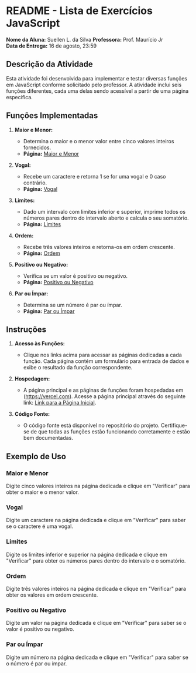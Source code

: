 # README - Lista de Exercícios JavaScript

**Nome da Aluna:** Suellen L. da Silva 
**Professora:** Prof. Maurício Jr  
**Data de Entrega:** 16 de agosto, 23:59

## Descrição da Atividade

Esta atividade foi desenvolvida para implementar e testar diversas funções em JavaScript conforme solicitado pelo professor. A atividade inclui seis funções diferentes, cada uma delas sendo acessível a partir de uma página específica.

## Funções Implementadas

1. **Maior e Menor:**
   - Determina o maior e o menor valor entre cinco valores inteiros fornecidos.
   - **Página:** [Maior e Menor](https://lista-extra-js.vercel.app/maiormenor.html)

2. **Vogal:**
   - Recebe um caractere e retorna 1 se for uma vogal e 0 caso contrário.
   - **Página:** [Vogal](https://lista-extra-js.vercel.app/vogal.html)

3. **Limites:**
   - Dado um intervalo com limites inferior e superior, imprime todos os números pares dentro do intervalo aberto e calcula o seu somatório.
   - **Página:** [Limites](https://lista-extra-js.vercel.app/limites.html)

4. **Ordem:**
   - Recebe três valores inteiros e retorna-os em ordem crescente.
   - **Página:** [Ordem](https://lista-extra-js.vercel.app/ordem.html)

5. **Positivo ou Negativo:**
   - Verifica se um valor é positivo ou negativo.
   - **Página:** [Positivo ou Negativo](https://lista-extra-js.vercel.app/positivonegativo.html)

6. **Par ou Ímpar:**
   - Determina se um número é par ou ímpar.
   - **Página:** [Par ou Ímpar](https://lista-extra-js.vercel.app/parouimpar.html)

## Instruções

1. **Acesso às Funções:**
   - Clique nos links acima para acessar as páginas dedicadas a cada função. Cada página contém um formulário para entrada de dados e exibe o resultado da função correspondente.

2. **Hospedagem:**
   - A página principal e as páginas de funções foram hospedadas em (https://vercel.com). Acesse a página principal através do seguinte link: [Link para a Página Inicial](https://lista-extra-js.vercel.app/).

3. **Código Fonte:**
   - O código fonte está disponível no repositório do projeto. Certifique-se de que todas as funções estão funcionando corretamente e estão bem documentadas.

## Exemplo de Uso

### Maior e Menor
Digite cinco valores inteiros na página dedicada e clique em "Verificar" para obter o maior e o menor valor.

### Vogal
Digite um caractere na página dedicada e clique em "Verificar" para saber se o caractere é uma vogal.

### Limites
Digite os limites inferior e superior na página dedicada e clique em "Verificar" para obter os números pares dentro do intervalo e o somatório.

### Ordem
Digite três valores inteiros na página dedicada e clique em "Verificar" para obter os valores em ordem crescente.

### Positivo ou Negativo
Digite um valor na página dedicada e clique em "Verificar" para saber se o valor é positivo ou negativo.

### Par ou Ímpar
Digite um número na página dedicada e clique em "Verificar" para saber se o número é par ou ímpar.

